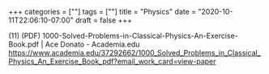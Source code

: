 +++
categories = [""]
tags = [""]
title = "Physics"
date = "2020-10-11T22:06:10-07:00"
draft = false
+++

(11) (PDF) 1000-Solved-Problems-in-Classical-Physics-An-Exercise-Book.pdf | Ace Donato - Academia.edu
https://www.academia.edu/37292662/1000_Solved_Problems_in_Classical_Physics_An_Exercise_Book_pdf?email_work_card=view-paper
